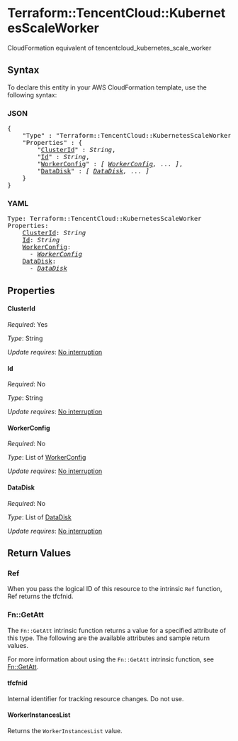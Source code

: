 # Terraform::TencentCloud::KubernetesScaleWorker

CloudFormation equivalent of tencentcloud_kubernetes_scale_worker

## Syntax

To declare this entity in your AWS CloudFormation template, use the following syntax:

### JSON

<pre>
{
    "Type" : "Terraform::TencentCloud::KubernetesScaleWorker",
    "Properties" : {
        "<a href="#clusterid" title="ClusterId">ClusterId</a>" : <i>String</i>,
        "<a href="#id" title="Id">Id</a>" : <i>String</i>,
        "<a href="#workerconfig" title="WorkerConfig">WorkerConfig</a>" : <i>[ <a href="workerconfig.md">WorkerConfig</a>, ... ]</i>,
        "<a href="#datadisk" title="DataDisk">DataDisk</a>" : <i>[ <a href="datadisk.md">DataDisk</a>, ... ]</i>
    }
}
</pre>

### YAML

<pre>
Type: Terraform::TencentCloud::KubernetesScaleWorker
Properties:
    <a href="#clusterid" title="ClusterId">ClusterId</a>: <i>String</i>
    <a href="#id" title="Id">Id</a>: <i>String</i>
    <a href="#workerconfig" title="WorkerConfig">WorkerConfig</a>: <i>
      - <a href="workerconfig.md">WorkerConfig</a></i>
    <a href="#datadisk" title="DataDisk">DataDisk</a>: <i>
      - <a href="datadisk.md">DataDisk</a></i>
</pre>

## Properties

#### ClusterId

_Required_: Yes

_Type_: String

_Update requires_: [No interruption](https://docs.aws.amazon.com/AWSCloudFormation/latest/UserGuide/using-cfn-updating-stacks-update-behaviors.html#update-no-interrupt)

#### Id

_Required_: No

_Type_: String

_Update requires_: [No interruption](https://docs.aws.amazon.com/AWSCloudFormation/latest/UserGuide/using-cfn-updating-stacks-update-behaviors.html#update-no-interrupt)

#### WorkerConfig

_Required_: No

_Type_: List of <a href="workerconfig.md">WorkerConfig</a>

_Update requires_: [No interruption](https://docs.aws.amazon.com/AWSCloudFormation/latest/UserGuide/using-cfn-updating-stacks-update-behaviors.html#update-no-interrupt)

#### DataDisk

_Required_: No

_Type_: List of <a href="datadisk.md">DataDisk</a>

_Update requires_: [No interruption](https://docs.aws.amazon.com/AWSCloudFormation/latest/UserGuide/using-cfn-updating-stacks-update-behaviors.html#update-no-interrupt)

## Return Values

### Ref

When you pass the logical ID of this resource to the intrinsic `Ref` function, Ref returns the tfcfnid.

### Fn::GetAtt

The `Fn::GetAtt` intrinsic function returns a value for a specified attribute of this type. The following are the available attributes and sample return values.

For more information about using the `Fn::GetAtt` intrinsic function, see [Fn::GetAtt](https://docs.aws.amazon.com/AWSCloudFormation/latest/UserGuide/intrinsic-function-reference-getatt.html).

#### tfcfnid

Internal identifier for tracking resource changes. Do not use.

#### WorkerInstancesList

Returns the <code>WorkerInstancesList</code> value.

